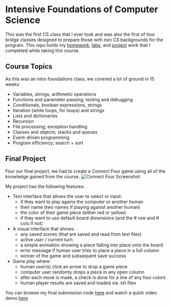 # Intensive Foundations of Computer Science
This was the first CS class that I ever took and was also the first of four bridge classes designed to prepare those with non CS backgrounds for the program. This repo holds my [homework](/Homework), [labs](/Labs), and [project](/Project) work that I completed while taking this course.

## Course Topics
As this was an intro foundations class, we covered a lot of ground in 15 weeks:
  - Variables, strings, arithmetic operations
  - Functions and parameter passing; testing and debugging
  - Conditionals, boolean expressions, strings
  - Iteration (while loops, for loops) and strings
  - Lists and dictionaries
  - Recursion
  - File processing; exception handling
  - Classes and objects; stacks and queues
  - Event-driven programming
  - Program efficiency; search + sort

## Final Project
Four our final project, we had to create a Connect Four game using all of the knowledge gained from the course.
![Connect Four Screenshot](/Project/screenshot_resize.jpg)

My project has the following features:
  - Text interface that allows the user to select or input:
    - if they want to play agains the computer or another human
    - their name (two names if playing against another human)
    - the color of their game piece (either red or yellow)
    - if they want to use default board dimensions (and the # row and # cols if not)
  - A visual interface that shows:
    - any saved scores (that are saved and read from text files)
    - active user / current turn
    - a simple animation showing a piece falling into place onto the board
    - error message if human user tries to place a piece in a full column
    - winner of the game and subsequent save success
  - Game play where:
    - human user(s) click an arrow to drop a game piece
    - computer user randomly drops a piece in any open column
    - after each move is made, a check is done for a line of any four colors
    - human player results are saved and loaded via .txt files

You can browse my final submission code [here](/Project/submission) and watch a quick video demo [here](https://youtu.be/csNT23PWrr4)
